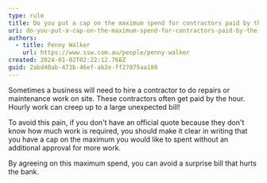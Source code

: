 ```yaml
---
type: rule
title: Do you put a cap on the maximum spend for contractors paid by the hour?
uri: do-you-put-a-cap-on-the-maximum-spend-for-contractors-paid-by-the-hour
authors:
  - title: Penny Walker
    url: https://www.ssw.com.au/people/penny-walker
created: 2024-01-02T02:22:12.768Z
guid: 2abd40ab-473b-46ef-ab2e-ff27075aa180
---
```

<!--StartFragment-->

Sometimes a business will need to hire a contractor to do repairs or maintenance work on site. These contractors often get paid by the hour. Hourly work can creep up to a large unexpected bill!

<!--EndFragment-->

<!--endintro-->

<!--StartFragment-->

To avoid this pain, if you don't have an official quote because they don't know how much work is required, you should make it clear in writing that you have a cap on the maximum you would like to spent without an additional approval for more work.

By agreeing on this maximum spend, you can avoid a surprise bill that hurts the bank.

<!--EndFragment-->